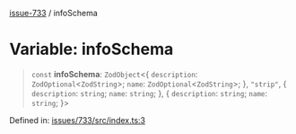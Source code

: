 [issue-733](../README.md) / infoSchema

# Variable: infoSchema

> `const` **infoSchema**: `ZodObject`\<\{ `description`: `ZodOptional`\<`ZodString`\>; `name`: `ZodOptional`\<`ZodString`\>; \}, `"strip"`, \{ `description`: `string`; `name`: `string`; \}, \{ `description`: `string`; `name`: `string`; \}\>

Defined in: [issues/733/src/index.ts:3](https://github.com/typedoc2md/typedoc-plugin-markdown-scratchpad/blob/main/issues/733/src/index.ts#L3)
